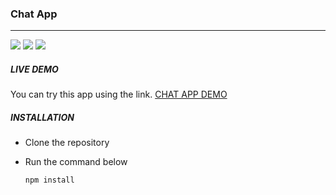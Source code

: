 ### Chat App

---

![](github_images/homepage.jpeg)
![](github_images/chatpage.jpeg)
![](github_images/attach.jpeg)

##### LIVE DEMO
You can try this app using the link.
[CHAT APP DEMO](https://advanced-chat-app.herokuapp.com/)

##### INSTALLATION

- Clone the repository

- Run the command below
    ```javascript
    npm install
    ```
